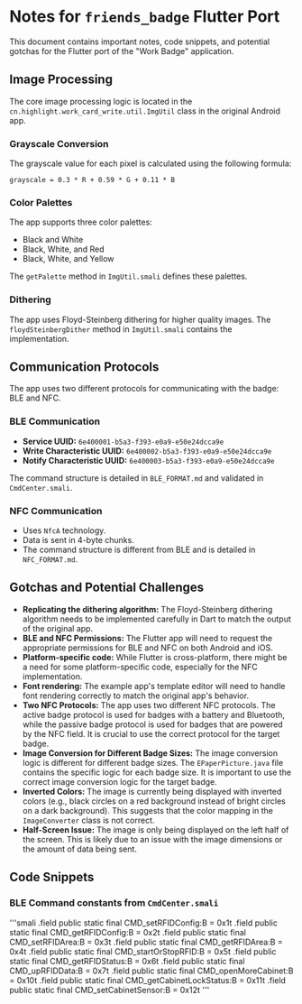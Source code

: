 # Notes for `friends_badge` Flutter Port

This document contains important notes, code snippets, and potential gotchas for the Flutter port of
the "Work Badge" application.

## Image Processing

The core image processing logic is located in the `cn.highlight.work_card_write.util.ImgUtil` class
in the original Android app.

### Grayscale Conversion

The grayscale value for each pixel is calculated using the following formula:

`grayscale = 0.3 * R + 0.59 * G + 0.11 * B`

### Color Palettes

The app supports three color palettes:

- Black and White
- Black, White, and Red
- Black, White, and Yellow

The `getPalette` method in `ImgUtil.smali` defines these palettes.

### Dithering

The app uses Floyd-Steinberg dithering for higher quality images. The `floydSteinbergDither` method
in `ImgUtil.smali` contains the implementation.

## Communication Protocols

The app uses two different protocols for communicating with the badge: BLE and NFC.

### BLE Communication

- **Service UUID:** `6e400001-b5a3-f393-e0a9-e50e24dcca9e`
- **Write Characteristic UUID:** `6e400002-b5a3-f393-e0a9-e50e24dcca9e`
- **Notify Characteristic UUID:** `6e400003-b5a3-f393-e0a9-e50e24dcca9e`

The command structure is detailed in `BLE_FORMAT.md` and validated in `CmdCenter.smali`.

### NFC Communication

- Uses `NfcA` technology.
- Data is sent in 4-byte chunks.
- The command structure is different from BLE and is detailed in `NFC_FORMAT.md`.

## Gotchas and Potential Challenges

- **Replicating the dithering algorithm:** The Floyd-Steinberg dithering algorithm needs to be
  implemented carefully in Dart to match the output of the original app.
- **BLE and NFC Permissions:** The Flutter app will need to request the appropriate permissions for
  BLE and NFC on both Android and iOS.
- **Platform-specific code:** While Flutter is cross-platform, there might be a need for some
  platform-specific code, especially for the NFC implementation.
- **Font rendering:** The example app's template editor will need to handle font rendering correctly
  to match the original app's behavior.
- **Two NFC Protocols:** The app uses two different NFC protocols. The active badge protocol is used
  for badges with a battery and Bluetooth, while the passive badge protocol is used for badges that
  are powered by the NFC field. It is crucial to use the correct protocol for the target badge.
- **Image Conversion for Different Badge Sizes:** The image conversion logic is different for
  different badge sizes. The `EPaperPicture.java` file contains the specific logic for each badge
  size. It is important to use the correct image conversion logic for the target badge.
- **Inverted Colors:** The image is currently being displayed with inverted colors (e.g., black
  circles on a red background instead of bright circles on a dark background). This suggests that
  the color mapping in the `ImageConverter` class is not correct.
- **Half-Screen Issue:** The image is only being displayed on the left half of the screen. This is
  likely due to an issue with the image dimensions or the amount of data being sent.

## Code Snippets

### BLE Command constants from `CmdCenter.smali`

'''smali
.field public static final CMD_setRFIDConfig:B = 0x1t
.field public static final CMD_getRFIDConfig:B = 0x2t
.field public static final CMD_setRFIDArea:B = 0x3t
.field public static final CMD_getRFIDArea:B = 0x4t
.field public static final CMD_startOrStopRFID:B = 0x5t
.field public static final CMD_getRFIDStatus:B = 0x6t
.field public static final CMD_upRFIDData:B = 0x7t
.field public static final CMD_openMoreCabinet:B = 0x10t
.field public static final CMD_getCabinetLockStatus:B = 0x11t
.field public static final CMD_setCabinetSensor:B = 0x12t
'''
